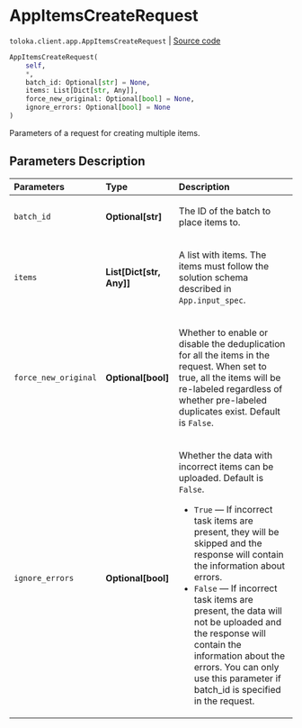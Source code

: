 # AppItemsCreateRequest
`toloka.client.app.AppItemsCreateRequest` | [Source code](https://github.com/Toloka/toloka-kit/blob/v1.2.3/src/client/app/__init__.py#L258)

```python
AppItemsCreateRequest(
    self,
    *,
    batch_id: Optional[str] = None,
    items: List[Dict[str, Any]],
    force_new_original: Optional[bool] = None,
    ignore_errors: Optional[bool] = None
)
```

Parameters of a request for creating multiple items.

## Parameters Description

| Parameters | Type | Description |
| :----------| :----| :-----------|
`batch_id`|**Optional\[str\]**|<p>The ID of the batch to place items to.</p>
`items`|**List\[Dict\[str, Any\]\]**|<p>A list with items. The items must follow the solution schema described in `App.input_spec`.</p>
`force_new_original`|**Optional\[bool\]**|<p>Whether to enable or disable the deduplication for all the items in the request. When set to true, all the items will be re-labeled regardless of whether pre-labeled duplicates exist. Default is `False`.</p>
`ignore_errors`|**Optional\[bool\]**|<p>Whether the data with incorrect items can be uploaded. Default is `False`.</p> <ul> <li>`True` — If incorrect task items are present, they will be skipped and the response will contain the information about errors.</li> <li>`False` — If incorrect task items are present, the data will not be uploaded and the response will contain the information about the errors. You can only use this parameter if batch_id is specified in the request.</li> </ul>
